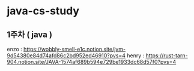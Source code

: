 # java-cs-study

## 1주차 ( java ) 
enzo : https://wobbly-smell-e1c.notion.site/jvm-9d54380e84d74afd86c2bd952ed46910?pvs=4
henry : https://rust-tarn-904.notion.site/JAVA-1574af689b594e729be1933dc68d57f0?pvs=4

